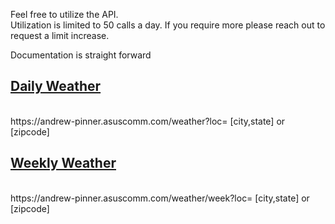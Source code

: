 Feel free to utilize the API.
<br/>
Utilization is limited to 50 calls a day. If you require more please reach out 
to request a limit increase.
<br/>

Documentation is straight forward
<br/>
<h2><b><ins>Daily Weather</ins></b></h2>
<br/>
https://andrew-pinner.asuscomm.com/weather?loc= [city,state] or [zipcode]

<br/>
<h2><b><ins>Weekly Weather</ins></b></h2>
<br/>
https://andrew-pinner.asuscomm.com/weather/week?loc=  [city,state] or [zipcode]
